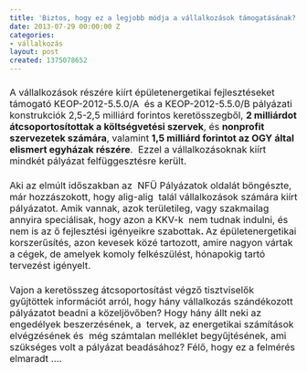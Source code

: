 ```yaml
---
title: 'Biztos, hogy ez a legjobb módja a vállalkozások támogatásának? '
date: 2013-07-29 00:00:00 Z
categories:
- vállalkozás
layout: post
created: 1375078652
---
```


<h3><span style="font-weight: normal;">A vállalkozások részére kiírt épületenergetikai fejlesztéseket támogató KEOP-2012-5.5.0/A &nbsp;és a KEOP-2012-5.5.0/B pályázati konstrukciók 2,5-2,5 milliárd forintos keretösszegből, </span>2 milliárdot átcsoportosítottak a költségvetési szervek<span style="font-weight: normal;">, és </span>nonprofit szervezetek számára<span style="font-weight: normal;">, valamint </span>1,5 milliárd forintot az OGY által elismert egyházak részére<span style="font-weight: normal;">. &nbsp;Ezzel a vállalkozásoknak kiírt mindkét pályázat felfüggesztésre került. &nbsp;&nbsp;</span></h3><h3><span style="font-weight: normal;">Aki az elmúlt időszakban az &nbsp;NFÜ Pályázatok oldalát böngészte, már hozzászokott, hogy alig-alig &nbsp;talál vállalkozások számára kiírt pályázatot. Amik vannak, azok területileg, vagy szakmailag annyira speciálisak, hogy azon a KKV-k &nbsp;nem tudnak indulni, és nem is az ő fejlesztési igényeikre szabottak</span>. <span style="font-weight: normal;">Az épületenergetikai korszerűsítés, azon kevesek közé tartozott, amire nagyon vártak a cégek, de amelyek komoly felkészülést, hónapokig tartó tervezést igényelt.</span></h3><h3><span style="font-weight: normal;">Vajon a keretösszeg átcsoportosítást végző tisztviselők gyűjtöttek információt arról, hogy hány vállalkozás szándékozott pályázatot beadni a közeljövőben? Hogy hány állt neki az engedélyek beszerzésének, a &nbsp;tervek, az energetikai számítások elvégzésének és &nbsp;még számtalan melléklet begyűjtésének, ami szükséges volt a pályázat beadásához? Félő, hogy ez a felmérés elmaradt ….</span></h3>
